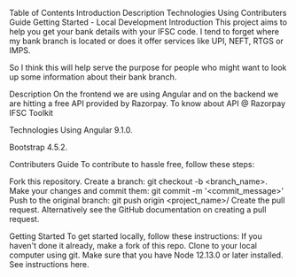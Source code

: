 Table of Contents
Introduction
Description
Technologies Using
Contributers Guide
Getting Started - Local Development
Introduction
This project aims to help you get your bank details with your IFSC code. I tend to forget where my bank branch is located or does it offer services like UPI, NEFT, RTGS or IMPS.

So I think this will help serve the purpose for people who might want to look up some information about their bank branch.

Description
On the frontend we are using Angular and on the backend we are hitting a free API provided by Razorpay. To know about API @ Razorpay IFSC Toolkit

Technologies Using
Angular 9.1.0.

Bootstrap 4.5.2.

Contributers Guide
To contribute to hassle free, follow these steps:

Fork this repository.
Create a branch: git checkout -b <branch_name>.
Make your changes and commit them: git commit -m '<commit_message>'
Push to the original branch: git push origin <project_name>/<location>
Create the pull request.
Alternatively see the GitHub documentation on creating a pull request.

Getting Started
To get started locally, follow these instructions:
If you haven't done it already, make a fork of this repo.
Clone to your local computer using git.
Make sure that you have Node 12.13.0 or later installed. See instructions here.
